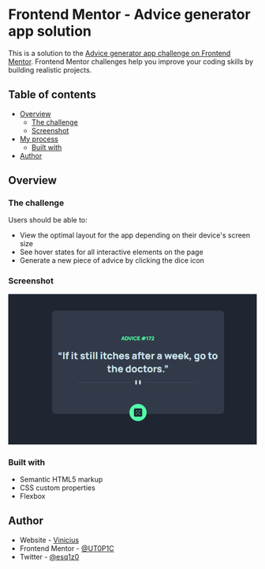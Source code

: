 # Frontend Mentor - Advice generator app solution

This is a solution to the [Advice generator app challenge on Frontend Mentor](https://www.frontendmentor.io/challenges/advice-generator-app-QdUG-13db). Frontend Mentor challenges help you improve your coding skills by building realistic projects.

## Table of contents

- [Overview](#overview)
  - [The challenge](#the-challenge)
  - [Screenshot](#screenshot)
- [My process](#my-process)
  - [Built with](#built-with)
- [Author](#author)

## Overview

### The challenge

Users should be able to:

- View the optimal layout for the app depending on their device's screen size
- See hover states for all interactive elements on the page
- Generate a new piece of advice by clicking the dice icon

### Screenshot

![screenshot](https://raw.githubusercontent.com/UT0P1C/advice-generator/main/Screenshot.png)

### Built with

- Semantic HTML5 markup
- CSS custom properties
- Flexbox


## Author

- Website - [Vinicius](https://ut0p1c.github.io)
- Frontend Mentor - [@UT0P1C](https://www.frontendmentor.io/profile/UT0P1C)
- Twitter - [@esq1z0](https://www.twitter.com/esq1z0)
